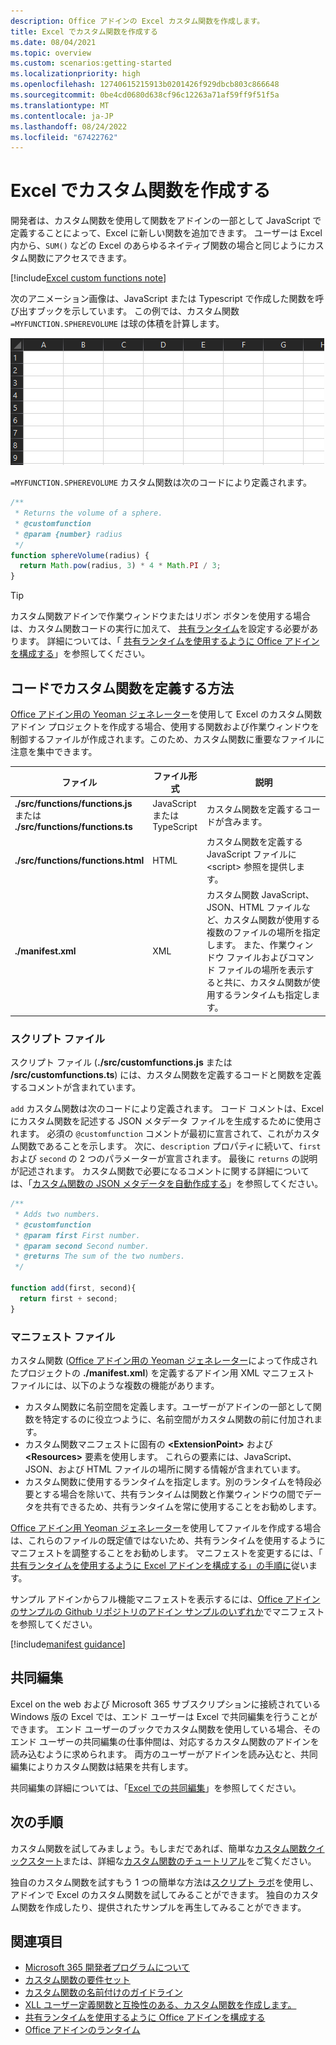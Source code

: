 ```yaml
---
description: Office アドインの Excel カスタム関数を作成します。
title: Excel でカスタム関数を作成する
ms.date: 08/04/2021
ms.topic: overview
ms.custom: scenarios:getting-started
ms.localizationpriority: high
ms.openlocfilehash: 12740615215913b0201426f929dbcb803c866648
ms.sourcegitcommit: 0be4cd0680d638cf96c12263a71af59ff9f51f5a
ms.translationtype: MT
ms.contentlocale: ja-JP
ms.lasthandoff: 08/24/2022
ms.locfileid: "67422762"
---
```

# <a name="create-custom-functions-in-excel"></a>Excel でカスタム関数を作成する

開発者は、カスタム関数を使用して関数をアドインの一部として JavaScript で定義することによって、Excel に新しい関数を追加できます。 ユーザーは Excel 内から、`SUM()` などの Excel のあらゆるネイティブ関数の場合と同じようにカスタム関数にアクセスできます。

[!include[Excel custom functions note](../includes/excel-custom-functions-note.md)]

次のアニメーション画像は、JavaScript または Typescript で作成した関数を呼び出すブックを示しています。 この例では、カスタム関数 `=MYFUNCTION.SPHEREVOLUME` は球の体積を計算します。

![MYFUNCTION.SPHEREVOLUME カスタム関数を Excel ワークシートのセルへ挿入するエンド ユーザーを示すアニメーション画像。](../images/SphereVolumeNew.gif)

`=MYFUNCTION.SPHEREVOLUME` カスタム関数は次のコードにより定義されます。

```js
/**
 * Returns the volume of a sphere.
 * @customfunction
 * @param {number} radius
 */
function sphereVolume(radius) {
  return Math.pow(radius, 3) * 4 * Math.PI / 3;
}
```

> [!TIP]
> カスタム関数アドインで作業ウィンドウまたはリボン ボタンを使用する場合は、カスタム関数コードの実行に加えて、 [共有ランタイム](../testing/runtimes.md#shared-runtime)を設定する必要があります。 詳細については、「 [共有ランタイムを使用するように Office アドインを構成する](../develop/configure-your-add-in-to-use-a-shared-runtime.md)」を参照してください。

## <a name="how-a-custom-function-is-defined-in-code"></a>コードでカスタム関数を定義する方法

[Office アドイン用の Yeoman ジェネレーター](../develop/yeoman-generator-overview.md)を使用して Excel のカスタム関数アドイン プロジェクトを作成する場合、使用する関数および作業ウィンドウを制御するファイルが作成されます。このため、カスタム関数に重要なファイルに注意を集中できます。

| ファイル | ファイル形式 | 説明 |
|------|-------------|-------------|
| **./src/functions/functions.js**<br/>または<br/>**./src/functions/functions.ts** | JavaScript<br/>または<br/>TypeScript | カスタム関数を定義するコードが含みます。 |
| **./src/functions/functions.html** | HTML | カスタム関数を定義する JavaScript ファイルに &lt;script&gt; 参照を提供します。 |
| **./manifest.xml** | XML | カスタム関数 JavaScript、JSON、HTML ファイルなど、カスタム関数が使用する複数のファイルの場所を指定します。 また、作業ウィンドウ ファイルおよびコマンド ファイルの場所を表示すると共に、カスタム関数が使用するランタイムも指定します。 |

### <a name="script-file"></a>スクリプト ファイル

スクリプト ファイル (**./src/customfunctions.js** または **/src/customfunctions.ts**) には、カスタム関数を定義するコードと関数を定義するコメントが含まれています。

`add` カスタム関数は次のコードにより定義されます。 コード コメントは、Excel にカスタム関数を記述する JSON メタデータ ファイルを生成するために使用されます。 必須の `@customfunction` コメントが最初に宣言されて、これがカスタム関数であることを示します。 次に、`description` プロパティに続いて、`first` および `second` の 2 つのパラメーターが宣言されます。 最後に `returns` の説明が記述されます。 カスタム関数で必要になるコメントに関する詳細については、「[カスタム関数の JSON メタデータを自動作成する](custom-functions-json-autogeneration.md)」を参照してください。

```js
/**
 * Adds two numbers.
 * @customfunction 
 * @param first First number.
 * @param second Second number.
 * @returns The sum of the two numbers.
 */

function add(first, second){
  return first + second;
}
```

### <a name="manifest-file"></a>マニフェスト ファイル

カスタム関数 ([Office アドイン用の Yeoman ジェネレーター](../develop/yeoman-generator-overview.md)によって作成されたプロジェクトの **./manifest.xml**) を定義するアドイン用 XML マニフェスト ファイルには、以下のような複数の機能があります。

- カスタム関数に名前空間を定義します。ユーザーがアドインの一部として関数を特定するのに役立つように、名前空間がカスタム関数の前に付加されます。
- カスタム関数マニフェストに固有の **\<ExtensionPoint\>** および **\<Resources\>** 要素を使用します。 これらの要素には、JavaScript、JSON、および HTML ファイルの場所に関する情報が含まれています。
- カスタム関数に使用するランタイムを指定します。別のランタイムを特段必要とする場合を除いて、共有ランタイムは関数と作業ウィンドウの間でデータを共有できるため、共有ランタイムを常に使用することをお勧めします。

[Office アドイン用 Yeoman ジェネレーター](../develop/yeoman-generator-overview.md)を使用してファイルを作成する場合は、これらのファイルの既定値ではないため、共有ランタイムを使用するようにマニフェストを調整することをお勧めします。 マニフェストを変更するには、「 [共有ランタイムを使用するように Excel アドインを構成する」の手順に](../develop/configure-your-add-in-to-use-a-shared-runtime.md)従います。

サンプル アドインからフル機能マニフェストを表示するには、[Office アドインのサンプルの Github リポジトリのアドイン サンプルのいずれか](https://github.com/OfficeDev/Office-Add-in-samples/blob/main/Samples/excel-shared-runtime-global-state/manifest.xml)でマニフェストを参照してください。

[!include[manifest guidance](../includes/manifest-guidance.md)]

## <a name="coauthoring"></a>共同編集

Excel on the web および Microsoft 365 サブスクリプションに接続されている Windows 版の Excel では、エンド ユーザーは Excel で共同編集を行うことができます。 エンド ユーザーのブックでカスタム関数を使用している場合、そのエンド ユーザーの共同編集の仕事仲間は、対応するカスタム関数のアドインを読み込むように求められます。 両方のユーザーがアドインを読み込むと、共同編集によりカスタム関数は結果を共有します。

共同編集の詳細については、「[Excel での共同編集](/office/vba/excel/concepts/about-coauthoring-in-excel)」を参照してください。

## <a name="next-steps"></a>次の手順

カスタム関数を試してみましょう。もしまだであれば、簡単な[カスタム関数クイックスタート](../quickstarts/excel-custom-functions-quickstart.md)または、詳細な[カスタム関数のチュートリアル](../tutorials/excel-tutorial-create-custom-functions.md)をご覧ください。

独自のカスタム関数を試すもう 1 つの簡単な方法は[スクリプト ラボ](https://appsource.microsoft.com/product/office/WA104380862?src=office&corrid=1ada79ac-6392-438d-bb16-fce6994a2a7e&omexanonuid=f7b03101-ec22-4270-a274-bcf16c762039&referralurl=https%3a%2f%2fgithub.com%2fofficedev%2fscript-lab)を使用し、アドインで Excel のカスタム関数を試してみることができます。 独自のカスタム関数を作成したり、提供されたサンプルを再生してみることができます。

## <a name="see-also"></a>関連項目

- [Microsoft 365 開発者プログラムについて](https://developer.microsoft.com/microsoft-365/dev-program)
- [カスタム関数の要件セット](/javascript/api/requirement-sets/excel/custom-functions-requirement-sets)
- [カスタム関数の名前付けのガイドライン](custom-functions-naming.md)
- [XLL ユーザー定義関数と互換性のある、カスタム関数を作成します。](make-custom-functions-compatible-with-xll-udf.md)
- [共有ランタイムを使用するように Office アドインを構成する](../develop/configure-your-add-in-to-use-a-shared-runtime.md)
- [Office アドインのランタイム](../testing/runtimes.md)
